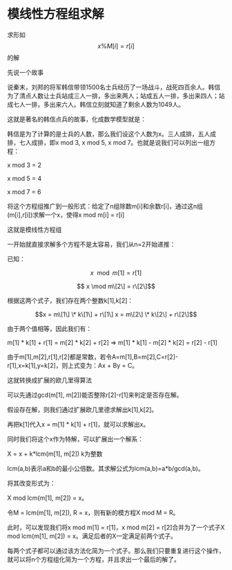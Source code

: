 # 模线性方程组求解

求形如$$x \% M[i] = r[i] $$的解

先说一个故事

说秦末，刘邦的将军韩信带领1500名士兵经历了一场战斗，战死四百余人。韩信为了清点人数让士兵站成三人一排，多出来两人；站成五人一排，多出来四人；站成七人一排，多出来六人。韩信立刻就知道了剩余人数为1049人。

这就是著名的韩信点兵的故事，化成数学模型就是：

韩信是为了计算的是士兵的人数，那么我们设这个人数为x。三人成排，五人成排，七人成排，即x mod 3, x mod 5, x mod 7。也就是说我们可以列出一组方程：

x mod 3 = 2

x mod 5 = 4

x mod 7 = 6

将这个方程组推广到一般形式：给定了n组除数m\[i\]和余数r\[i\]，通过这n组\(m\[i\],r\[i\]\)求解一个x，使得x mod m\[i\] = r\[i\]

这就是模线性方程组

一开始就直接求解多个方程不是太容易，我们从n=2开始递推：

已知：

$$x \mod m[1] = r[1]$$

$$ x \mod m\[2\] = r\[2\]$$

根据这两个式子，我们存在两个整数k\[1\],k\[2\]：

$$x = m\[1\] \* k\[1\] + r\[1\] x = m\[2\] \* k\[2\] + r\[2\]$$

由于两个值相等，因此我们有：

m\[1\] \* k\[1\] + r\[1\] = m\[2\] \* k\[2\] + r\[2\] =&gt; m\[1\] \* k\[1\] - m\[2\] \* k\[2\] = r\[2\] - r\[1\]

由于m\[1\],m\[2\],r\[1\],r\[2\]都是常数，若令A=m\[1\],B=m\[2\],C=r\[2\]-r\[1\],x=k\[1\],y=k\[2\]，则上式变为：Ax + By = C。

这就转换成扩展的欧几里得算法

可以先通过gcd\(m\[1\], m\[2\]\)能否整除r\[2\]-r\[1\]来判定是否存在解。

假设存在解，则我们通过扩展欧几里德求解出k\[1\],k\[2\]。

再把k\[1\]代入x = m\[1\] \* k\[1\] + r\[1\]，就可以求解出x。

同时我们将这个x作为特解，可以扩展出一个解系：

X = x + k\*lcm\(m\[1\], m\[2\]\) k为整数

lcm\(a,b\)表示a和b的最小公倍数。其求解公式为lcm\(a,b\)=a\*b/gcd\(a,b\)。

将其改变形式为：

X mod lcm\(m\[1\], m\[2\]\) = x。

令M = lcm\(m\[1\], m\[2\]\), R = x，则有新的模方程X mod M = R。

此时，可以发现我们将x mod m\[1\] = r\[1\]，x mod m\[2\] = r\[2\]合并为了一个式子X mod lcm\(m\[1\], m\[2\]\) = x。满足后者的X一定满足前两个式子。

每两个式子都可以通过该方法化简为一个式子。那么我们只要重复进行这个操作，就可以将n个方程组化简为一个方程，并且求出一个最后的解了。

